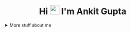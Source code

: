 <h1 align="center">Hi <img src="https://raw.githubusercontent.com/iampavangandhi/iampavangandhi/master/gifs/Hi.gif" width="30px"> I'm Ankit Gupta</h1>

  
<details>
<summary>
More stuff about me
</summary>

<br >
  
#### Github Stats
  
  ![Ankit's GitHub stats](https://github-readme-stats.vercel.app/api?username=mrankitgupta&show_icons=true&theme=radical)
  [![Top Langs](https://github-readme-stats.vercel.app/api/top-langs/?username=mrankitgupta&layout=compact)](https://github.com/mrankitgupta/github-readme-stats)
  
<!--
**mrankitgupta/mrankitgupta** is a ✨ _special_ ✨ repository because its `README.md` (this file) appears on your GitHub profile.

Here are some ideas to get you started:

- 🔭 I’m currently working on ...
- 🌱 I’m currently learning ...
- 👯 I’m looking to collaborate on ...
- 🤔 I’m looking for help with ...
- 💬 Ask me about ...
- 📫 How to reach me: ...
- 😄 Pronouns: ...
- ⚡ Fun fact: ...
-->
